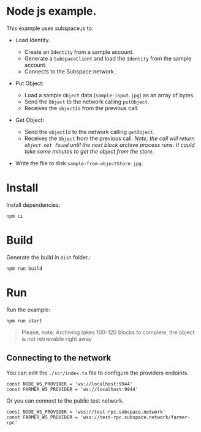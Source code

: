 # Node js example.

This example uses subspace.js to:

- Load Identity.

  - Create an `Identity` from a sample account.
  - Generate a `SubspaceClient` and load the `Identity` from the sample account.
  - Connects to the Subspace network.

- Put Object:

  - Load a sample `Object` data (`sample-input.jpg`) as an array of bytes.
  - Send the `Object` to the network calling `putObject`.
  - Receives the `objectId` from the previous call.

- Get Object:

  - Send the `objectId` to the network calling `getObject`.
  - Receives the `Object` from the previous call.
    _Note, the call will return `object not found` until the next block archive process runs. It could take some minutes to get the object from the store._
- Write the file to disk `sample-from-objectStore.jpg`.

# Install

Install dependencies:

`npm ci`

# Build

Generate the build in `dist` folder.:

`npm run build`

# Run

Run the example:

`npm run start`

> Please, note: Archiving takes 100-120 blocks to complete, the object is not retrievable right away

## Connecting to the network

You can edit the `./scr/index.ts` file to configure the providers endoints.

```
const NODE_WS_PROVIDER = 'ws://localhost:9944'
const FARMER_WS_PROVIDER = 'ws://localhost:9944'
```

Or you can connect to the public test network.

```
const NODE_WS_PROVIDER = 'wss://test-rpc.subspace.network'
const FARMER_WS_PROVIDER = 'wss://test-rpc.subspace.network/farmer-rpc'
```
